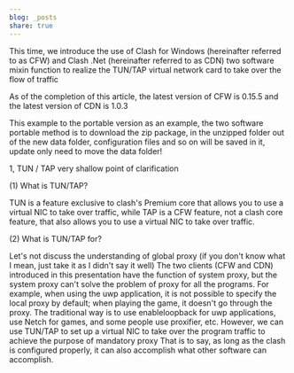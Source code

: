 ```yaml
---  
blog: _posts  
share: true  
---  
```

This time, we introduce the use of Clash for Windows (hereinafter referred to as CFW) and Clash .Net (hereinafter referred to as CDN) two software mixin function to realize the TUN/TAP virtual network card to take over the flow of traffic  
  
As of the completion of this article, the latest version of CFW is 0.15.5 and the latest version of CDN is 1.0.3  
  
This example to the portable version as an example, the two software portable method is to download the zip package, in the unzipped folder out of the new data folder, configuration files and so on will be saved in it, update only need to move the data folder!  
  
1, TUN / TAP very shallow point of clarification  
  
(1) What is TUN/TAP?  
  
TUN is a feature exclusive to clash's Premium core that allows you to use a virtual NIC to take over traffic, while TAP is a CFW feature, not a clash core feature, that also allows you to use a virtual NIC to take over traffic.  
  
(2) What is TUN/TAP for?  
  
Let's not discuss the understanding of global proxy (if you don't know what I mean, just take it as I didn't say it well) The two clients (CFW and CDN) introduced in this presentation have the function of system proxy, but the system proxy can't solve the problem of proxy for all the programs. For example, when using the uwp application, it is not possible to specify the local proxy by default; when playing the game, it doesn't go through the proxy. The traditional way is to use enableloopback for uwp applications, use Netch for games, and some people use proxifier, etc. However, we can use TUN/TAP to set up a virtual NIC to take over the program traffic to achieve the purpose of mandatory proxy That is to say, as long as the clash is configured properly, it can also accomplish what other software can accomplish.  
  
